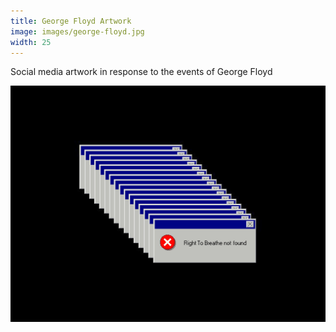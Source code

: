 ```yaml
---
title: George Floyd Artwork
image: images/george-floyd.jpg
width: 25
---
```


Social media artwork in response to the events of George Floyd

![Image](images/george-floyd.jpg) 